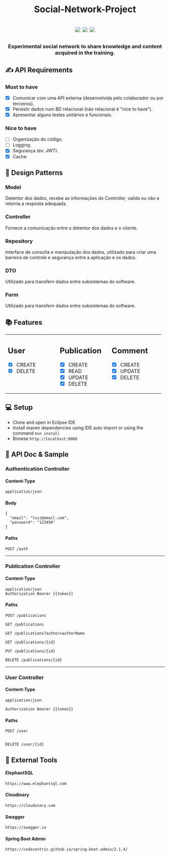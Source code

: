 <h1 align="center">
    Social-Network-Project
  <p><img src="https://img.shields.io/badge/Java-ED8B00?style=for-the-badge&logo=java&logoColor=white"/> <img src="https://img.shields.io/badge/PostgreSQL-316192?style=for-the-badge&logo=postgresql&logoColor=white"/> <img src="https://img.shields.io/badge/Eclipse-2C2255?style=for-the-badge&logo=eclipse&logoColor=white"/></p>
</h1>
<h3 align="center">Experimental social network to share knowledge and content acquired in the training.  </h3>



✍️ API Requirements
-----
### Must to have
- [x] Comunicar com uma API externa (desenvolvida pelo colaborador ou por terceiros).
- [x] Persistir dados num BD relacional (não relacional é "nice to have").
- [x] Apresentar alguns testes unitários e funcionais.

### Nice to have
- [ ] Organização do código.
- [ ] Logging.
- [x] Segurança (ex: JWT).
- [x] Cache.

📝 Design Patterns
-----
  ### Model
  Detentor dos dados, recebe as informações do Controller, valida
  ou não e retorna a resposta adequada.

  ### Controller
  Fornece a comunicação entre o detentor dos dados e o cliente.

  ### Repository
  Interface de consulta e manipulação dos dados, utilizado para criar uma barreira de controle e segurança entre a aplicação e os dados.

  ### DTO
  Utilizado para transferir dados entre subsistemas do software.

  ### Form 
  Utilizado para transferir dados entre subsistemas do software.


📚 Features
-----

  <table border="0" width="100%"
  >
  <tr>

  <td width="30%" valign="top" border="0">

  ## User
  - [x] CREATE
  - [x] DELETE

  </td>
  <td width="30%" valign="top">

  ## Publication
  - [x] CREATE
  - [x] READ
  - [x] UPDATE
  - [x] DELETE

  </td>
  <td width="30%" valign="top">

  ## Comment
  - [x] CREATE
  - [x] UPDATE
  - [x] DELETE

  </td>

</tr>
</table>




💻 Setup
-----
- Clone and open in Eclipse IDE
- Install maven dependencies using IDE auto import or using the command ``mvn install``
- Browse ``http://localhost:8080``
    
📃 API Doc & Sample
----------------

###  Authentication Controller
  
  #### Content-Type
  
    application/json
    
  #### Body
  
    {
      "email": "luiz@email.com",
      "password": "123456"
    }
    
  #### Paths
  
    POST /auth
-----    
### Publication Controller

 #### Content-Type
   ```
   application/json
   Authorization Bearer {{token}}
   ```
 #### Paths
  ```
  POST /publications
  ```

   ```
  GET /publications
  ```

  ```
  GET /publications?author=authorName
  ```

  ```
  GET /publications/{id}
  ```

  ```
  PUT /publications/{id}
  ```

  ```
  DELETE /publications/{id}
  ```
  
-----  
### User Controller
 
  #### Content-Type
   ```
   application/json
   
   Authorization Bearer {{token}}
   ```
  #### Paths
    POST /user
   ```

   DELETE /user/{id}
   ```
   
📲 External Tools
----------------

  #### ElephantSQL
  ```
  https://www.elephantsql.com
  ```
  #### Cloudinary
  ```
  https://cloudinary.com
  ```
  #### Swagger
  ```
  https://swagger.io
  ```
  #### Spring Boot Admin
  ```
  https://codecentric.github.io/spring-boot-admin/2.1.4/
  ```
